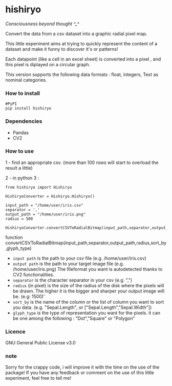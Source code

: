# hishiryo 
*Consciousness beyond thought ^_^*

Convert the data from a csv dataset into a graphic radial pixel map.

This little experiment aims at trying to quickly represent the content of a dataset and make it funny to discover it's  or patterns!

Each datapoint (like a cell in an excel sheet) is converted into a pixel , and this pixel is diplayed on a circular graph.

This version supports the following data formats : float, integers, Text as nominal categories.

### How to install

    #PyPI
    pip install hishiryo

### Dependencies

-   Pandas
-   CV2

### How to use

1 - find an appropriate csv. (more than 100 rows will start to overload the result a little)

2 - in python 3 :

    from hishiryo import Hishiryo

    HishiryoConverter = Hishiryo.Hishiryo()
    
    input_path = "/home/user/iris.csv"
    separator = ','
    output_path = "/home/user/iris.png"
    radius = 500
    
    HishiryoConverter.convertCSVToRadialBitmap(input_path,separator,output_path,radius,None,"Dot")


function convertCSVToRadialBitmap(input_path,separator,output_path,radius,sort_by,glyph_type)

-   `input path` is the path to your csv file (e.g. /home/user/iris.csv)
-   `output path` is the path to your target image file (e.g. /home/user/iris.png) The fileformat you want is autodetected thanks to CV2 functionalities.
-   `separator` is the character separator in your csv (e.g. ",")
-   `radius` (in pixel) is the size of the radius of the disk where the pixels will be drawn. The higher it is the bigger and sharper your output image will be. (e.g:  1500)'
-   `sort_by` is the name of the column or the list of column you want to sort you data. (e.g. "Sepal.Length", or ["Sepal.Length","Sepal.Width"])
-   `glyph_type` is the type of representation you want for the pixels. it can be one among the following : "Dot","Square" or "Polygon"

### Licence

GNU General Public License v3.0

### note
Sorry for the crappy code, i will improve it with the time on the use of the package! If you have any feedback or comment on the use of this little experiment, feel free to tell me!
